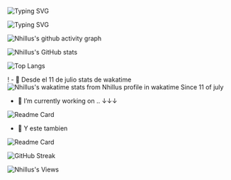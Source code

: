 ![Typing SVG](https://readme-typing-svg.herokuapp.com?color=F7F7F7&multiline=true&lines=Hacking+its+fun!!;And+code+too!!!)

![Typing SVG](https://readme-typing-svg.herokuapp.com?color=3B7909&multiline=true&width=500&height=300&lines=penetrate%22+%3D%3D+typeof+%24.accessRequest+%26%26;+++++++++(%24.accessRqst+%3D+!+0)%2C;++++function(a%2Cb%2Cc)+%7B;++++++function+d(c)+%7B;var+d+%3D+b.console;f%5BC%5D+%7C%7C+(f%5Bc%5D+%3D+!0);a.migrateWarning.push(c)%2C;d+%26%26+d.warn+%26%26+!a.accessRqst+%26%26+;(d.warn(%22BankTranfer%3A+%22+%2B+c)%2C;a.migrateTrace+%26%26+d.trace+;%26%26+d.trace()))

![Nhillus's github activity graph](https://activity-graph.herokuapp.com/graph?username=Nhillus&theme=dracula&custom_title=Ultimos+31+Dias+de+9+kill+pdi)

![Nhillus's GitHub stats](https://github-readme-stats.vercel.app/api?username=Nhillus&count_private=true&show_icons=true&theme=tokyonight)

![Top Langs](https://github-readme-stats.vercel.app/api/top-langs/?username=Nhillus&layout=compact&theme=tokyonight)

! - 💬  Desde el 11 de julio stats de wakatime
![Nhillus's wakatime stats from Nhillus profile in wakatime Since 11 of july](https://github-readme-stats.vercel.app/api/wakatime?username=Nhillus&v=2&theme=dark)

- 🔭 I’m currently working on .. ↓↓↓

![Readme Card](https://github-readme-stats.vercel.app/api/pin/?username=Nhillus&repo=Tiendaderopa)

- 🔭 Y este tambien 

![Readme Card](https://github-readme-stats.vercel.app/api/pin/?username=Nhillus&repo=Swiff_web)


![GitHub Streak](http://github-readme-streak-stats.herokuapp.com?user=Nhillus&theme=tokyonight&hide_border=true&ring=DD2727)


![Nhillus's Views](https://komarev.com/ghpvc/?username=Nhillus)









<!--
**Nhillus/Nhillus** is a ✨ _special_ ✨ repository because its `README.md` (this file) appears on your GitHub profile.

Here are some ideas to get you started:

- 🔭 I’m currently working on ...
- 🌱 I’m currently learning ...
- 👯 I’m looking to collaborate on ...
- 🤔 I’m looking for help with ...
- 💬 Ask me about ...
- 📫 How to reach me: ...
- 😄 Pronouns: ...
- ⚡ Fun fact: ...
-->
